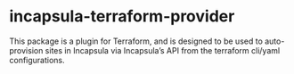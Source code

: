 # incapsula-terraform-provider
This package is a plugin for Terraform, and is designed to be used to auto-provision sites in Incapsula via Incapsula’s API from the terraform cli/yaml configurations.

